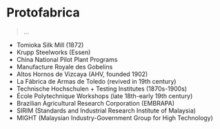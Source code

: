 # Protofabrica

> ...

- Tomioka Silk Mill (1872)
- Krupp Steelworks (Essen)
- China National Pilot Plant Programs
- Manufacture Royale des Gobelins
- Altos Hornos de Vizcaya (AHV, founded 1902)
- La Fábrica de Armas de Toledo (revived in 19th century)
- Technische Hochschulen + Testing Institutes (1870s-1900s)
- École Polytechnique Workshops (late 18th-early 19th century)
- Brazilian Agricultural Research Corporation (EMBRAPA)
- SIRIM (Standards and Industrial Research Institute of Malaysia)
- MIGHT (Malaysian Industry-Government Group for High Technology)
